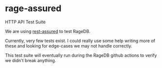 # rage-assured
HTTP API Test Suite

We are using [rest-assured](https://rest-assured.io/) to test RageDB.

Currently, very few tests exist. I could really use some help writing more of these and looking for edge-cases we may not handle correctly.

This test suite will eventually run during the RageDB github actions to verify we didn't break anything.
